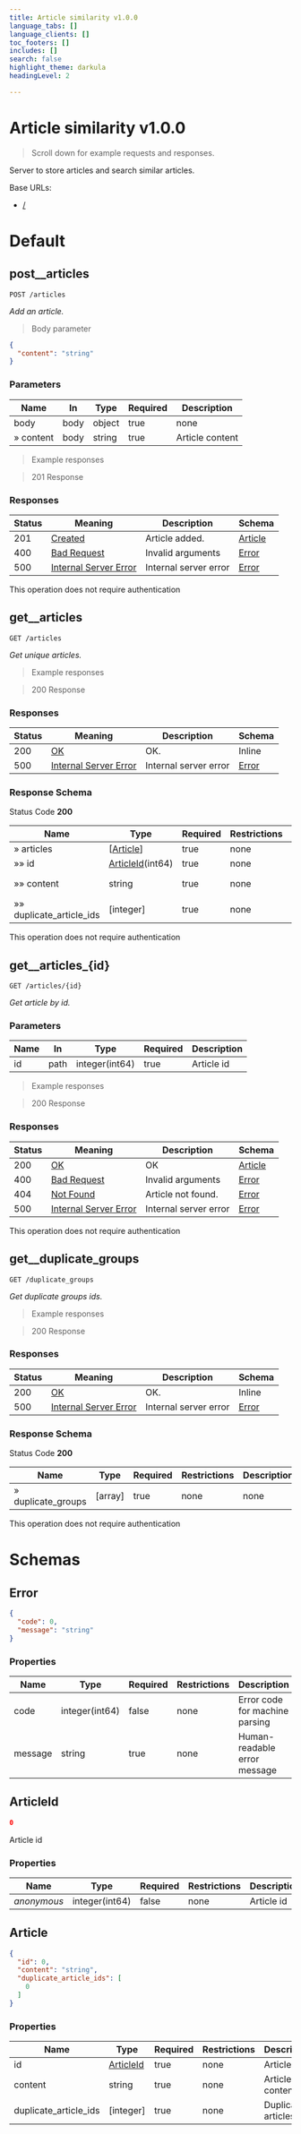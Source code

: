 ```yaml
---
title: Article similarity v1.0.0
language_tabs: []
language_clients: []
toc_footers: []
includes: []
search: false
highlight_theme: darkula
headingLevel: 2

---
```


<!-- Generator: Widdershins v4.0.1 -->

<h1 id="article-similarity">Article similarity v1.0.0</h1>

> Scroll down for example requests and responses.

Server to store articles and search similar articles.

Base URLs:

* <a href="/">/</a>

<h1 id="article-similarity-default">Default</h1>

## post__articles

`POST /articles`

*Add an article.*

> Body parameter

```json
{
  "content": "string"
}
```

<h3 id="post__articles-parameters">Parameters</h3>

|Name|In|Type|Required|Description|
|---|---|---|---|---|
|body|body|object|true|none|
|» content|body|string|true|Article content|

> Example responses

> 201 Response

<h3 id="post__articles-responses">Responses</h3>

|Status|Meaning|Description|Schema|
|---|---|---|---|
|201|[Created](https://tools.ietf.org/html/rfc7231#section-6.3.2)|Article added.|[Article](#schemaarticle)|
|400|[Bad Request](https://tools.ietf.org/html/rfc7231#section-6.5.1)|Invalid arguments|[Error](#schemaerror)|
|500|[Internal Server Error](https://tools.ietf.org/html/rfc7231#section-6.6.1)|Internal server error|[Error](#schemaerror)|

<aside class="success">
This operation does not require authentication
</aside>

## get__articles

`GET /articles`

*Get unique articles.*

> Example responses

> 200 Response

<h3 id="get__articles-responses">Responses</h3>

|Status|Meaning|Description|Schema|
|---|---|---|---|
|200|[OK](https://tools.ietf.org/html/rfc7231#section-6.3.1)|OK.|Inline|
|500|[Internal Server Error](https://tools.ietf.org/html/rfc7231#section-6.6.1)|Internal server error|[Error](#schemaerror)|

<h3 id="get__articles-responseschema">Response Schema</h3>

Status Code **200**

|Name|Type|Required|Restrictions|Description|
|---|---|---|---|---|
|» articles|[[Article](#schemaarticle)]|true|none|none|
|»» id|[ArticleId](#schemaarticleid)(int64)|true|none|Article id|
|»» content|string|true|none|Article content|
|»» duplicate_article_ids|[integer]|true|none|Duplicated articles|

<aside class="success">
This operation does not require authentication
</aside>

## get__articles_{id}

`GET /articles/{id}`

*Get article by id.*

<h3 id="get__articles_{id}-parameters">Parameters</h3>

|Name|In|Type|Required|Description|
|---|---|---|---|---|
|id|path|integer(int64)|true|Article id|

> Example responses

> 200 Response

<h3 id="get__articles_{id}-responses">Responses</h3>

|Status|Meaning|Description|Schema|
|---|---|---|---|
|200|[OK](https://tools.ietf.org/html/rfc7231#section-6.3.1)|OK|[Article](#schemaarticle)|
|400|[Bad Request](https://tools.ietf.org/html/rfc7231#section-6.5.1)|Invalid arguments|[Error](#schemaerror)|
|404|[Not Found](https://tools.ietf.org/html/rfc7231#section-6.5.4)|Article not found.|[Error](#schemaerror)|
|500|[Internal Server Error](https://tools.ietf.org/html/rfc7231#section-6.6.1)|Internal server error|[Error](#schemaerror)|

<aside class="success">
This operation does not require authentication
</aside>

## get__duplicate_groups

`GET /duplicate_groups`

*Get duplicate groups ids.*

> Example responses

> 200 Response

<h3 id="get__duplicate_groups-responses">Responses</h3>

|Status|Meaning|Description|Schema|
|---|---|---|---|
|200|[OK](https://tools.ietf.org/html/rfc7231#section-6.3.1)|OK.|Inline|
|500|[Internal Server Error](https://tools.ietf.org/html/rfc7231#section-6.6.1)|Internal server error|[Error](#schemaerror)|

<h3 id="get__duplicate_groups-responseschema">Response Schema</h3>

Status Code **200**

|Name|Type|Required|Restrictions|Description|
|---|---|---|---|---|
|» duplicate_groups|[array]|true|none|none|

<aside class="success">
This operation does not require authentication
</aside>

# Schemas

<h2 id="tocS_Error">Error</h2>
<!-- backwards compatibility -->
<a id="schemaerror"></a>
<a id="schema_Error"></a>
<a id="tocSerror"></a>
<a id="tocserror"></a>

```json
{
  "code": 0,
  "message": "string"
}

```

### Properties

|Name|Type|Required|Restrictions|Description|
|---|---|---|---|---|
|code|integer(int64)|false|none|Error code for machine parsing|
|message|string|true|none|Human-readable error message|

<h2 id="tocS_ArticleId">ArticleId</h2>
<!-- backwards compatibility -->
<a id="schemaarticleid"></a>
<a id="schema_ArticleId"></a>
<a id="tocSarticleid"></a>
<a id="tocsarticleid"></a>

```json
0

```

Article id

### Properties

|Name|Type|Required|Restrictions|Description|
|---|---|---|---|---|
|*anonymous*|integer(int64)|false|none|Article id|

<h2 id="tocS_Article">Article</h2>
<!-- backwards compatibility -->
<a id="schemaarticle"></a>
<a id="schema_Article"></a>
<a id="tocSarticle"></a>
<a id="tocsarticle"></a>

```json
{
  "id": 0,
  "content": "string",
  "duplicate_article_ids": [
    0
  ]
}

```

### Properties

|Name|Type|Required|Restrictions|Description|
|---|---|---|---|---|
|id|[ArticleId](#schemaarticleid)|true|none|Article id|
|content|string|true|none|Article content|
|duplicate_article_ids|[integer]|true|none|Duplicated articles|

